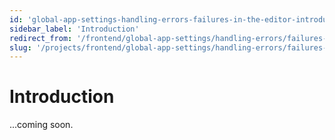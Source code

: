 ```yaml
---
id: 'global-app-settings-handling-errors-failures-in-the-editor-introduction'
sidebar_label: 'Introduction'
redirect_from: '/frontend/global-app-settings/handling-errors/failures-in-the-editor/introduction'
slug: '/projects/frontend/global-app-settings/handling-errors/failures-in-the-editor/introduction'
---
```


# Introduction

...coming soon.
